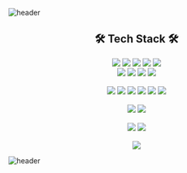 ![header](https://capsule-render.vercel.app/api?type=waving&color=A8D066&height=300&section=header&text=Seongmin%20Kim&fontSize=90)

<div align="center">
<h2>🛠 Tech Stack 🛠</h2>

<img src="https://img.shields.io/badge/Java-007396?style=flat&logo=Java&logoColor=white">
<img src="https://img.shields.io/badge/servlet-93A4F4?style=flat&logo=jsp&logoColor=white">
<img src="https://img.shields.io/badge/jsp-DE6C1E?style=flat&logo=jsp&logoColor=white">
<img src="https://img.shields.io/badge/springFramework-6DB33F?style=flat&logo=spring&logoColor=white">
<img src="https://img.shields.io/badge/springBoot-6DB33F?style=flat&logo=springBoot&logoColor=white">
<br>
<img src="https://img.shields.io/badge/OracleDB-F80000?style=flat&logo=oracle&logoColor=white">
<img src="https://img.shields.io/badge/python-3776AB?style=flat&logo=python&logoColor=white">
<img src="https://img.shields.io/badge/R-276DC3?style=flat&logo=R&logoColor=white">
<img src="https://img.shields.io/badge/apachetomcat-F8DC75?style=flat&logo=apachetomcat&logoColor=black">
<br><br>
<img src="https://img.shields.io/badge/html-E34F26?style=flat&logo=html5&logoColor=white">
<img src="https://img.shields.io/badge/CSS-1572B6?style=flat&logo=CSS3&logoColor=white">
<img src="https://img.shields.io/badge/javascript-F7DF1E?style=flat&logo=javascript&logoColor=black">
<img src="https://img.shields.io/badge/jquery-0769AD?style=flat&logo=jquery&logoColor=white">
<img src="https://img.shields.io/badge/Bootstrap-7952B3?style=flat&logo=Bootstrap&logoColor=white">
<img src="https://img.shields.io/badge/React-61DAFB?style=flat&logo=React&logoColor=white">
<br><br>
<img src="https://img.shields.io/badge/AWS-232F3E?style=flat&logo=AmazonAWS&logoColor=white">
<img src="https://img.shields.io/badge/Ubuntu-E95420?style=flat&logo=Ubuntu&logoColor=white">
<br><br>
<img src="https://img.shields.io/badge/Git-F05032?style=flat&logo=Git&logoColor=white">
<img src="https://img.shields.io/badge/GitHub-181717?style=flat&logo=GitHub&logoColor=white">
<br><br>
<a href="https://www.notion.so/51963436328541d0ae517b01d13716ee?pvs=4"><img src="https://img.shields.io/badge/Notion-000000?style=flat&logo=Notion&logoColor=white"></a>

</div>

![header](https://capsule-render.vercel.app/api?type=waving&color=E6F1D3&height=300&section=footer&text=&fontSize=90)


<!--
### Hi there 👋
**sungminw/sungminw** is a ✨ _special_ ✨ repository because its `README.md` (this file) appears on your GitHub profile.

Here are some ideas to get you started:

- 🔭 I’m currently working on ...
- 🌱 I’m currently learning ...
- 👯 I’m looking to collaborate on ...
- 🤔 I’m looking for help with ...
- 💬 Ask me about ...
- 📫 How to reach me: ...
- 😄 Pronouns: ...
- ⚡ Fun fact: ...
-->
